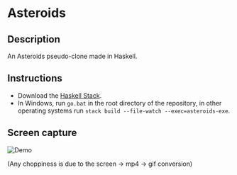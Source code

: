 # Asteroids
## Description
An Asteroids pseudo-clone made in Haskell.


## Instructions

* Download the [Haskell Stack](https://www.haskell.org/downloads/#stack).
* In Windows, run `go.bat` in the root directory of the repository, in other operating systems run `stack build --file-watch --exec=asteroids-exe`.

## Screen capture
![Demo](demo.gif)

(Any choppiness is due to the screen → mp4 → gif conversion)